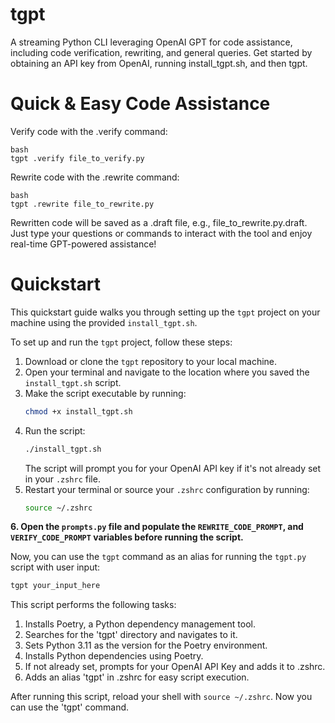 # tgpt
A streaming Python CLI leveraging OpenAI GPT for code assistance, including code verification, rewriting, and general queries. Get started by obtaining an API key from OpenAI, running install_tgpt.sh, and then tgpt.

# Quick & Easy Code Assistance
Verify code with the .verify command:
```
bash
tgpt .verify file_to_verify.py
```
Rewrite code with the .rewrite command:
```
bash
tgpt .rewrite file_to_rewrite.py
```
Rewritten code will be saved as a .draft file, e.g., file_to_rewrite.py.draft. Just type your questions or commands to interact with the tool and enjoy real-time GPT-powered assistance!

# Quickstart

This quickstart guide walks you through setting up the `tgpt` project on your machine using the provided `install_tgpt.sh`.

To set up and run the `tgpt` project, follow these steps:

1. Download or clone the `tgpt` repository to your local machine.
2. Open your terminal and navigate to the location where you saved the `install_tgpt.sh` script.
3. Make the script executable by running:
   ```bash
   chmod +x install_tgpt.sh
   ```
4. Run the script:
   ```bash
   ./install_tgpt.sh
   ```
   The script will prompt you for your OpenAI API key if it's not already set in your `.zshrc` file.
5. Restart your terminal or source your `.zshrc` configuration by running:
   ```bash
   source ~/.zshrc
   ```

**6. Open the `prompts.py` file and populate the `REWRITE_CODE_PROMPT`, and `VERIFY_CODE_PROMPT` variables before running the script.**

Now, you can use the `tgpt` command as an alias for running the `tgpt.py` script with user input:

```bash
tgpt your_input_here
```

This script performs the following tasks:

1. Installs Poetry, a Python dependency management tool.
2. Searches for the 'tgpt' directory and navigates to it.
3. Sets Python 3.11 as the version for the Poetry environment.
4. Installs Python dependencies using Poetry.
5. If not already set, prompts for your OpenAI API Key and adds it to .zshrc.
6. Adds an alias 'tgpt' in .zshrc for easy script execution.

After running this script, reload your shell with `source ~/.zshrc`. Now you can use the 'tgpt' command.